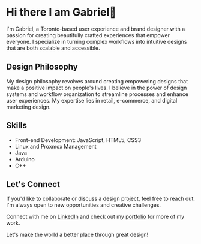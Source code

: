 # Hi there I am Gabriel👋
I'm Gabriel, a Toronto-based user experience and brand designer with a passion for creating beautifully crafted experiences that empower everyone. I specialize in turning complex workflows into intuitive designs that are both scalable and accessible.


## Design Philosophy
My design philosophy revolves around creating empowering designs that make a positive impact on people's lives. I believe in the power of design systems and workflow organization to streamline processes and enhance user experiences. My expertise lies in retail, e-commerce, and digital marketing design.


## Skills
- Front-end Development: JavaScript, HTML5, CSS3
- Linux and Proxmox Management
- Java
- Arduino
- C++


## Let's Connect
If you'd like to collaborate or discuss a design project, feel free to reach out. I'm always open to new opportunities and creative challenges.

Connect with me on [LinkedIn](https://www.linkedin.com/in/mataleogml/) and check out my [portfolio](https://www.mataleo.design/) for more of my work.

Let's make the world a better place through great design!
